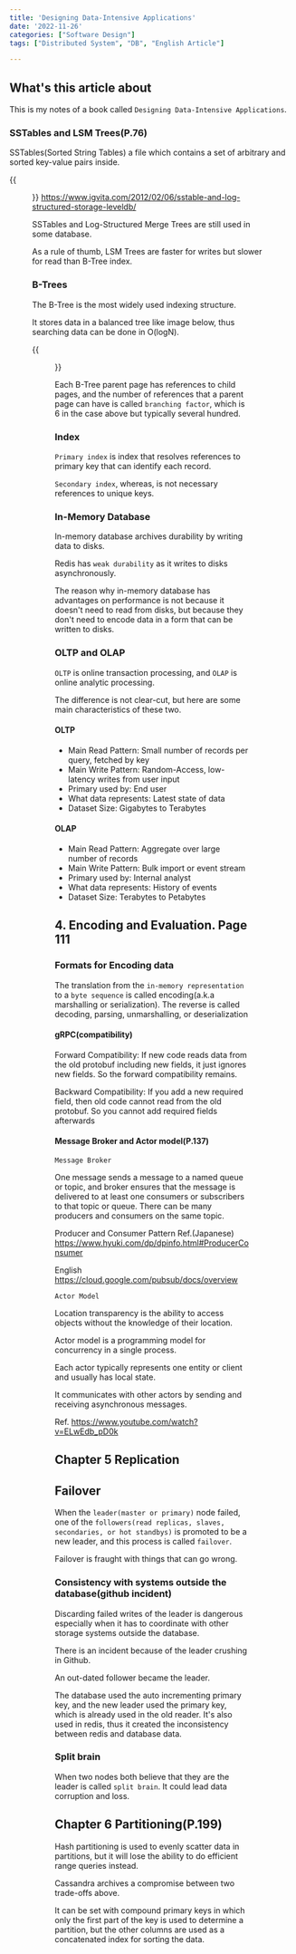 ```yaml
---
title: 'Designing Data-Intensive Applications'
date: '2022-11-26'
categories: ["Software Design"]
tags: ["Distributed System", "DB", "English Article"]

---
```


## What's this article about

This is my notes of a book called `Designing Data-Intensive Applications`.

### SSTables and LSM Trees(P.76)

SSTables(Sorted String Tables) a file which contains a set of arbitrary and sorted key-value pairs inside.

{{<figure src="./SSTables.png" alt="SSTables" width="100%">}}
<https://www.igvita.com/2012/02/06/sstable-and-log-structured-storage-leveldb/>

SSTables and Log-Structured Merge Trees are still used in some database.

As a rule of thumb, LSM Trees are faster for writes but slower for read than B-Tree index.

### B-Trees

The B-Tree is the most widely used indexing structure.

It stores data in a balanced tree like image below, thus searching data can be done in O(logN).

{{<figure src="./b_tree_branches.png" alt="B-Tree" width="75%">}}

Each B-Tree parent page has references to child pages, and the number of references that a parent page can have is called `branching factor`, which is 6 in the case above but typically several hundred.

### Index

`Primary index` is index that resolves references to primary key that can identify each record.

`Secondary index`, whereas, is not necessary references to unique keys.

### In-Memory Database

In-memory database archives durability by writing data to disks.

Redis has `weak durability` as it writes to disks asynchronously.

The reason why in-memory database has advantages on performance is not because it doesn't need to read from disks, but because they don't need to encode data in a form that can be written to disks.

### OLTP and OLAP

`OLTP` is online transaction processing, and `OLAP` is online analytic processing.

The difference is not clear-cut, but here are some main characteristics of these two.

#### OLTP

- Main Read Pattern: Small number of records per query, fetched by key
- Main Write Pattern: Random-Access, low-latency writes from user input
- Primary used by: End user
- What data represents: Latest state of data
- Dataset Size: Gigabytes to Terabytes

#### OLAP

- Main Read Pattern: Aggregate over large number of records
- Main Write Pattern: Bulk import or event stream
- Primary used by: Internal analyst
- What data represents: History of events
- Dataset Size: Terabytes to Petabytes


## 4. Encoding and Evaluation. Page 111

### Formats for Encoding data

The translation from the `in-memory representation` to a `byte sequence` is called encoding(a.k.a marshalling or serialization). The reverse is called decoding, parsing, unmarshalling, or deserialization

#### gRPC(compatibility)

Forward Compatibility: If new code reads data from the old protobuf including new fields, it just ignores new fields. So the forward compatibility remains.

Backward Compatibility: If you add a new required field, then old code cannot read from the old protobuf. So you cannot add required fields afterwards

#### Message Broker and Actor model(P.137)

`Message Broker`

One message sends a message to a named queue or topic, and broker ensures that the message is delivered to at least one consumers or subscribers to that topic or queue. There can be many producers and consumers on the same topic.

Producer and Consumer Pattern Ref.(Japanese)
<https://www.hyuki.com/dp/dpinfo.html#ProducerConsumer>

English
<https://cloud.google.com/pubsub/docs/overview>


`Actor Model`

Location transparency is the ability to access objects without the knowledge of their location.

Actor model is a programming model for concurrency in a single process.

Each actor typically represents one entity or client and usually has local state.

It communicates with other actors by sending and receiving asynchronous messages.

Ref.
<https://www.youtube.com/watch?v=ELwEdb_pD0k>

## Chapter 5 Replication

## Failover

When the `leader(master or primary)` node failed, one of the `followers(read replicas, slaves, secondaries, or hot standbys)` is promoted to be a new leader, and this process is called `failover`.

Failover is fraught with things that can go wrong.

### Consistency with systems outside the database(github incident)

Discarding failed writes of the leader is dangerous especially when it has to coordinate with other storage systems outside the database.

There is an incident because of the leader crushing in Github.

An out-dated follower became the leader.

The database used the auto incrementing primary key, and the new leader used the primary key, which is already used in the old reader.
It's also used in redis, thus it created the inconsistency between redis and database data.

### Split brain

When two nodes both believe that they are the leader is called `split brain`.
It could lead data corruption and loss.

## Chapter 6 Partitioning(P.199)

Hash partitioning is used to evenly scatter data in partitions, but it will lose the ability to do efficient range queries instead.

Cassandra archives a compromise between two trade-offs above.

It can be set with compound primary keys in which only the first part of the key is used to determine a partition, but the other columns are used as a concatenated index for sorting the data.
